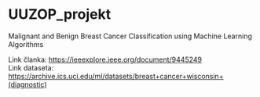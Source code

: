 # UUZOP_projekt
Malignant and Benign Breast Cancer Classification using Machine Learning Algorithms

Link članka: https://ieeexplore.ieee.org/document/9445249  
Link dataseta: https://archive.ics.uci.edu/ml/datasets/breast+cancer+wisconsin+(diagnostic)
